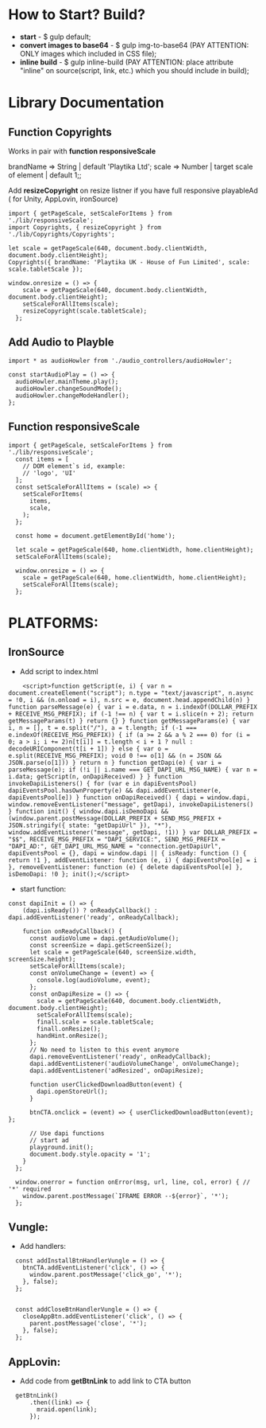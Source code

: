 # How to Start? Build? #
* **start** - $ gulp default;
* **convert images to base64** - $ gulp img-to-base64 (PAY ATTENTION: ONLY images which included in CSS file);
* **inline build** - $ gulp inline-build (PAY ATTENTION: place attribute "inline" on source(script, link, etc.) which you should include in build);
# Library Documentation #

## Function Copyrights ##
Works in pair with **function responsiveScale**

brandName => String | default 'Playtika Ltd';
scale =>  Number | target scale of element | default 1;;

Add **resizeCopyright** on resize listner if you have full responsive playableAd ( for Unity, AppLovin, ironSource)

```
import { getPageScale, setScaleForItems } from './lib/responsiveScale';
import Copyrights, { resizeCopyright } from './lib/Copyrights/Copyrights';

let scale = getPageScale(640, document.body.clientWidth, document.body.clientHeight);
Copyrights({ brandName: 'Playtika UK - House of Fun Limited', scale: scale.tabletScale });

window.onresize = () => {
    scale = getPageScale(640, document.body.clientWidth, document.body.clientHeight);
    setScaleForAllItems(scale);
    resizeCopyright(scale.tabletScale);
  };
```

## Add Audio to Playble ##

```
import * as audioHowler from './audio_controllers/audioHowler';

const startAudioPlay = () => {
  audioHowler.mainTheme.play();
  audioHowler.changeSoundMode();
  audioHowler.changeModeHandler();
};

```

## Function responsiveScale ## 

```
import { getPageScale, setScaleForItems } from './lib/responsiveScale';
  const items = [
    // DOM element`s id, example:
    // 'logo', 'UI'
  ];
  const setScaleForAllItems = (scale) => {
    setScaleForItems(
      items,
      scale,
    );
  };

  const home = document.getElementById('home');

  let scale = getPageScale(640, home.clientWidth, home.clientHeight);
  setScaleForAllItems(scale);

  window.onresize = () => {
    scale = getPageScale(640, home.clientWidth, home.clientHeight);
    setScaleForAllItems(scale);
  };
```

# PLATFORMS: #

## IronSource ##
* Add script to index.html

```
    <script>function getScript(e, i) { var n = document.createElement("script"); n.type = "text/javascript", n.async = !0, i && (n.onload = i), n.src = e, document.head.appendChild(n) } function parseMessage(e) { var i = e.data, n = i.indexOf(DOLLAR_PREFIX + RECEIVE_MSG_PREFIX); if (-1 !== n) { var t = i.slice(n + 2); return getMessageParams(t) } return {} } function getMessageParams(e) { var i, n = [], t = e.split("/"), a = t.length; if (-1 === e.indexOf(RECEIVE_MSG_PREFIX)) { if (a >= 2 && a % 2 === 0) for (i = 0; a > i; i += 2)n[t[i]] = t.length < i + 1 ? null : decodeURIComponent(t[i + 1]) } else { var o = e.split(RECEIVE_MSG_PREFIX); void 0 !== o[1] && (n = JSON && JSON.parse(o[1])) } return n } function getDapi(e) { var i = parseMessage(e); if (!i || i.name === GET_DAPI_URL_MSG_NAME) { var n = i.data; getScript(n, onDapiReceived) } } function invokeDapiListeners() { for (var e in dapiEventsPool) dapiEventsPool.hasOwnProperty(e) && dapi.addEventListener(e, dapiEventsPool[e]) } function onDapiReceived() { dapi = window.dapi, window.removeEventListener("message", getDapi), invokeDapiListeners() } function init() { window.dapi.isDemoDapi && (window.parent.postMessage(DOLLAR_PREFIX + SEND_MSG_PREFIX + JSON.stringify({ state: "getDapiUrl" }), "*"), window.addEventListener("message", getDapi, !1)) } var DOLLAR_PREFIX = "$$", RECEIVE_MSG_PREFIX = "DAPI_SERVICE:", SEND_MSG_PREFIX = "DAPI_AD:", GET_DAPI_URL_MSG_NAME = "connection.getDapiUrl", dapiEventsPool = {}, dapi = window.dapi || { isReady: function () { return !1 }, addEventListener: function (e, i) { dapiEventsPool[e] = i }, removeEventListener: function (e) { delete dapiEventsPool[e] }, isDemoDapi: !0 }; init();</script>

```
* start function: 

```
const dapiInit = () => {
    (dapi.isReady()) ? onReadyCallback() : dapi.addEventListener('ready', onReadyCallback);

    function onReadyCallback() {
      const audioVolume = dapi.getAudioVolume();
      const screenSize = dapi.getScreenSize();
      let scale = getPageScale(640, screenSize.width, screenSize.height);
      setScaleForAllItems(scale);
      const onVolumeChange = (event) => {
        console.log(audioVolume, event);
      };
      const onDapiResize = () => {
        scale = getPageScale(640, document.body.clientWidth, document.body.clientHeight);
        setScaleForAllItems(scale);
        finall.scale = scale.tabletScale;
        finall.onResize();
        handHint.onResize();
      };
      // No need to listen to this event anymore
      dapi.removeEventListener('ready', onReadyCallback);
      dapi.addEventListener('audioVolumeChange', onVolumeChange);
      dapi.addEventListener('adResized', onDapiResize);

      function userClickedDownloadButton(event) {
        dapi.openStoreUrl();
      }

      btnCTA.onclick = (event) => { userClickedDownloadButton(event); };

      // Use dapi functions
      // start ad
      playground.init();
      document.body.style.opacity = '1';
    }
  };

  window.onerror = function onError(msg, url, line, col, error) { // '*' required
    window.parent.postMessage(`IFRAME ERROR --${error}`, '*');
  };
```

## Vungle: ##

* Add handlers:

```
  const addInstallBtnHandlerVungle = () => {
    btnCTA.addEventListener('click', () => {
      window.parent.postMessage('click_go', '*');
    }, false);
  };


  const addCloseBtnHandlerVungle = () => {
    closeAppBtn.addEventListener('click', () => {
      parent.postMessage('close', '*');
    }, false);
  };
```

## AppLovin: ##

  * Add code from **getBtnLink** to add link to CTA button
```
  getBtnLink()
      .then((link) => {
        mraid.open(link);
      });
```